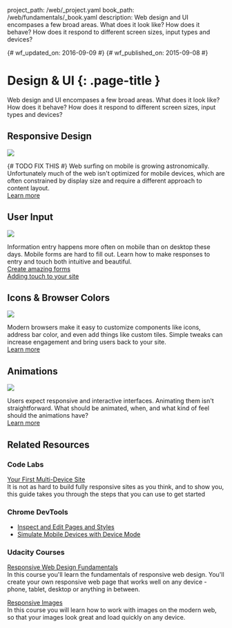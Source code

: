 project_path: /web/_project.yaml
book_path: /web/fundamentals/_book.yaml
description: Web design and UI encompases a few broad areas. What does it look like? How does it behave? How does it respond to different screen sizes, input types and devices?

{# wf_updated_on: 2016-09-09 #}
{# wf_published_on: 2015-09-08 #}

# Design & UI {: .page-title }

Web design and UI encompases a few broad areas. What does it look like? How 
does it behave? How does it respond to different screen sizes, input types 
and devices?

<div class="attempt-left">
  <h2>Responsive Design</h2>
  <img src="/web/images/md-icons/devices-short.png">
  <p>{# TODO FIX THIS #}
    Web surfing on mobile is growing astronomically. Unfortunately much of the
    web isn't optimized for mobile devices, which are often constrained by
    display size and require a different approach to content layout.<br>
    <a href="responsive/">Learn more</a>
  </p>
</div>

<div class="attempt-right">
  <h2>User Input</h2>
  <a href="imput/forms/">
    <img src="/web/images/md-icons/touch-short.png">
  </a>
  <p>
    Information entry happens more often on mobile than on desktop these days.
    Mobile forms are hard to fill out. Learn how to make responses to entry
    and touch both intuitive and beautiful.<br>
    <a href="input/forms/">Create amazing forms</a><br>
    <a href="input/touch/">Adding touch to your site</a>
  </p>
</div>

<div style="clear:both;"></div>

<div class="attempt-left">
  <h2>Icons &amp; Browser Colors</h2>
  <a href="tbd">
    <img src="/web/images/md-icons/image-short.png">
  </a>
  <p>
    Modern browsers make it easy to customize components like icons, address
    bar color, and even add things like custom tiles. Simple tweaks can
    increase engagement and bring users back to your site.<br>
    <a href="browser-customization/">Learn more</a>
  </p>
</div>

<div class="attempt-right">
  <h2>Animations</h2>
  <a href="animations/">
    <img src="/web/images/md-icons/movie-short.png">
  </a>
  <p>
    Users expect responsive and interactive interfaces. Animating them isn't
    straightforward. What should be animated, when, and what kind of feel
    should the animations have?<br>
    <a href="animations/">Learn more</a>
  </p>
</div>

<div style="clear:both;"></div>


## Related Resources

### Code Labs

[Your First Multi-Device Site](/web/fundamentals/getting-started/your-first-multi-screen-site/) <br>
It is not as hard to build fully responsive sites as you think, and to show you, this guide takes you through the steps that you can use to get started

### Chrome DevTools

* [Inspect and Edit Pages and Styles](/web/tools/chrome-devtools/inspect-styles/)
* [Simulate Mobile Devices with Device Mode](/web/tools/chrome-devtools/device-mode/)


### Udacity Courses

[Responsive Web Design Fundamentals](https://udacity.com/ud893)<br>
In this course you'll learn the fundamentals of responsive web design.
You'll create your own responsive web page that works well on any device -
phone, tablet, desktop or anything in between.

[Responsive Images](https://udacity.com/ud882)<br>
In this course you will learn how to work with images on the modern web, so
that your images look great and load quickly on any device.

<div style="clear:both;"></div>
